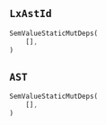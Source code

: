 ## `LxAstId`

```rust
SemValueStaticMutDeps(
    [],
)
```

## `AST`

```rust
SemValueStaticMutDeps(
    [],
)
```

